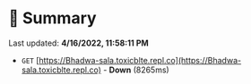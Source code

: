 # 📖 Summary
Last updated: **4/16/2022, 11:58:11 PM**

- `GET` [https://Bhadwa-sala.toxicblte.repl.co](https://Bhadwa-sala.toxicblte.repl.co) - **Down** (8265ms)
